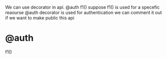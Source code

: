 We can use decorator in api.
@auth
f1()
suppose f1() is used for a specefic reaourse
@auth decorator is used for authentication 
we can comment it out if we want to make public this api
# @auth
f1()

